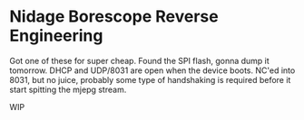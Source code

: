Nidage Borescope Reverse Engineering
====================================

Got one of these for super cheap. Found the SPI flash, gonna dump it tomorrow. DHCP and UDP/8031 are open when the device boots. NC'ed into 8031, but no juice, probably some type of handshaking is required before it start spitting the mjepg stream.

WIP

